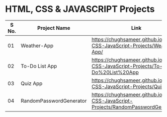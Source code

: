 # HTML, CSS & JAVASCRIPT Projects


| S No. | Project Name             |Link                                                                              |
|-------|--------------------------|----------------------------------------------------------------------------------|
|   01  | Weather-App              |https://chughsameer.github.io/HTML-CSS-JavaScript-Projects/Weather-App/           |
|   02  | To-Do List App           |https://chughsameer.github.io/HTML-CSS-JavaScript-Projects/To-Do%20List%20App     |
|   03  | Quiz App                 |https://chughsameer.github.io/HTML-CSS-JavaScript-Projects/Quiz-app               |
|   04  | RandomPasswordGenerator  |https://chughsameer.github.io/HTML-CSS-JavaScript-Projects/RandomPasswordGenerator|
